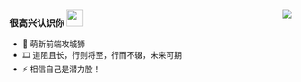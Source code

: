 <div style="display:'flex',justifyContent: 'space-between',alignItems='center'">

<img align="right" src="https://github-readme-stats-sandy-tau.vercel.app/api?username=hqchqc&show_icons=true&icon_color=CE1D2D&text_color=718096&bg_color=ffffff&hide_title=true&hide=contribs" />

###  很高兴认识你 <img src="https://raw.githubusercontent.com/iampavangandhi/iampavangandhi/master/gifs/Hi.gif" height="30px">

- 🌱 萌新前端攻城狮
- 🎞️ 道阻且长，行则将至，行而不辍，未来可期
- ⚡ 相信自己是潜力股！
  
</div>

